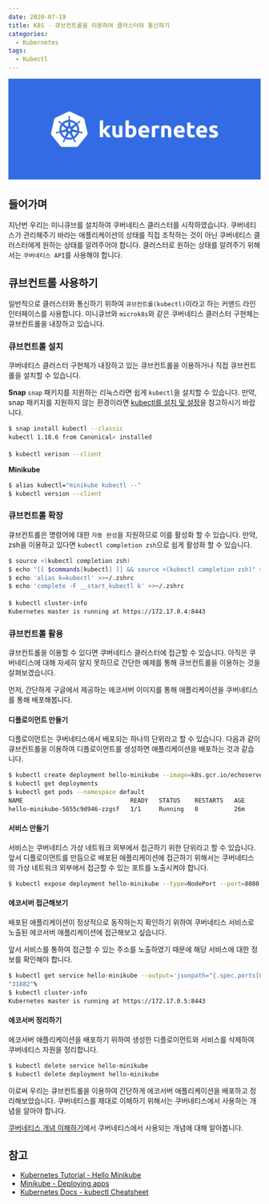 ```yaml
---
date: 2020-07-19
title: K8S - 큐브컨트롤을 이용하여 클러스터와 통신하기
categories:
  - Kubernetes
tags:
  - Kubectl
---
```


![](/images/logo/kubernetes.jpg)

## 들어가며  
지난번 우리는 미니큐브를 설치하여 쿠버네티스 클러스터를 시작하였습니다. 쿠버네티스가 관리해주기 바라는 애플리케이션의 상태를 직접 조작하는 것이 아닌 쿠버네티스 클러스터에게 원하는 상태를 알려주어야 합니다. 클러스터로 원하는 상태를 알려주기 위해서는 `쿠버네티스 API`를 사용해야 합니다.

## 큐브컨트롤 사용하기
일반적으로 클러스터와 통신하기 위하여 `큐브컨트롤(kubectl)`이라고 하는 커맨드 라인 인터페이스를 사용합니다. 미니큐브와 `microk8s`와 같은 쿠버네티스 클러스터 구현체는 큐브컨트롤을 내장하고 있습니다.

### 큐브컨트롤 설치
쿠버네티스 클러스터 구현체가 내장하고 있는 큐브컨트롤을 이용하거나 직접 큐브컨트롤을 설치할 수 있습니다.  

**Snap**
`snap` 패키지를 지원하는 리눅스라면 쉽게 `kubectl`을 설치할 수 있습니다.
만약, snap 패키지를 지원하지 않는 환경이라면 [kubectl를 설치 및 설정](https://kubernetes.io/ko/docs/tasks/tools/install-kubectl/)을 참고하시기 바랍니다.

```zsh Zsh
$ snap install kubectl --classic
kubectl 1.18.6 from Canonical✓ installed

$ kubectl verison --client
```

**Minikube**
```zsh Zsh
$ alias kubectl="minikube kubectl --"
$ kubectl version --client
```

### 큐브컨트롤 확장
큐브컨트롤은 명령어에 대한 `자동 완성`을 지원하므로 이를 활성화 할 수 있습니다.
만약, zsh을 이용하고 있다면 `kubectl completion zsh`으로 쉽게 활성화 할 수 있습니다.

```zsh Zsh
$ source <(kubectl completion zsh)
$ echo "[[ $commands[kubectl] ]] && source <(kubectl completion zsh)" >> ~/.zshrc
$ echo 'alias k=kubectl' >>~/.zshrc
$ echo 'complete -F __start_kubectl k' >>~/.zshrc

$ kubectl cluster-info          
Kubernetes master is running at https://172.17.0.4:8443
```

### 큐브컨트롤 활용
큐브컨트롤을 이용할 수 있다면 쿠버네티스 클러스터에 접근할 수 있습니다. 아직은 쿠버네티스에 대해 자세히 알지 못하므로 간단한 예제를 통해 큐브컨트롤을 이용하는 것을 살펴보겠습니다.

먼저, 간단하게 구글에서 제공하는 에코서버 이미지를 통해 애플리케이션을 쿠버네티스를 통해 배포해봅니다.

#### 디플로이먼트 만들기
디플로이먼트는 쿠버네티스에서 배포되는 하나의 단위라고 할 수 있습니다. 다음과 같이 큐브컨트롤을 이용하여 디플로이먼트를 생성하면 애플리케이션을 배포하는 것과 같습니다.

```zsh
$ kubectl create deployment hello-minikube --image=k8s.gcr.io/echoserver:1.4
$ kubectl get deployments
$ kubectl get pods --namespace default
NAME                              READY   STATUS    RESTARTS   AGE
hello-minikube-5655c9d946-zzgsf   1/1     Running   0          26m
```

#### 서비스 만들기
서비스는 쿠버네티스 가상 네트워크 외부에서 접근하기 위한 단위라고 할 수 있습니다. 앞서 디플로이먼트를 만듬으로 배포된 애플리케이션에 접근하기 위해서는 쿠버네티스의 가상 네트워크 외부에서 접근할 수 있는 포트를 노출시켜야 합니다.

```zsh
$ kubectl expose deployment hello-minikube --type=NodePort --port=8080
```

#### 에코서버 접근해보기
배포된 애플리케이션이 정상적으로 동작하는지 확인하기 위하여 쿠버네티스 서비스로 노출된 에코서버 애플리케이션에 접근해보고 싶습니다.

앞서 서비스를 통하여 접근할 수 있는 주소를 노출하였기 때문에 해당 서비스에 대한 정보를 확인해야 합니다.
```zsh
$ kubectl get service hello-minikube --output='jsonpath="{.spec.ports[0].nodePort}"'
"31882"%
$ kubectl cluster-info
Kubernetes master is running at https://172.17.0.5:8443
```

#### 에코서버 정리하기
에코서버 애플리케이션을 배포하기 위하여 생성한 디플로이먼트와 서비스를 삭제하여 쿠버네티스 자원을 정리합니다.

```zsh
$ kubectl delete service hello-minikube
$ kubectl delete deployment hello-minikube
```

이로써 우리는 큐브컨트롤을 이용하여 간단하게 에코서버 애플리케이션을 배포하고 정리해보았습니다. 쿠버네티스를 제대로 이해하기 위해서는 쿠버네티스에서 사용하는 개념을 알아야 합니다.

[쿠버네티스 개념 이해하기](../understand-k8s-concepts)에서 쿠버네티스에서 사용되는 개념에 대해 알아봅니다.

## 참고
- [Kubernetes Tutorial - Hello Minikube](https://kubernetes.io/ko/docs/tutorials/hello-minikube/)
- [Minikube - Deploying apps](https://minikube.sigs.k8s.io/docs/handbook/deploying/)
- [Kubernetes Docs - kubectl Cheatsheet](https://kubernetes.io/ko/docs/reference/kubectl/cheatsheet/)
